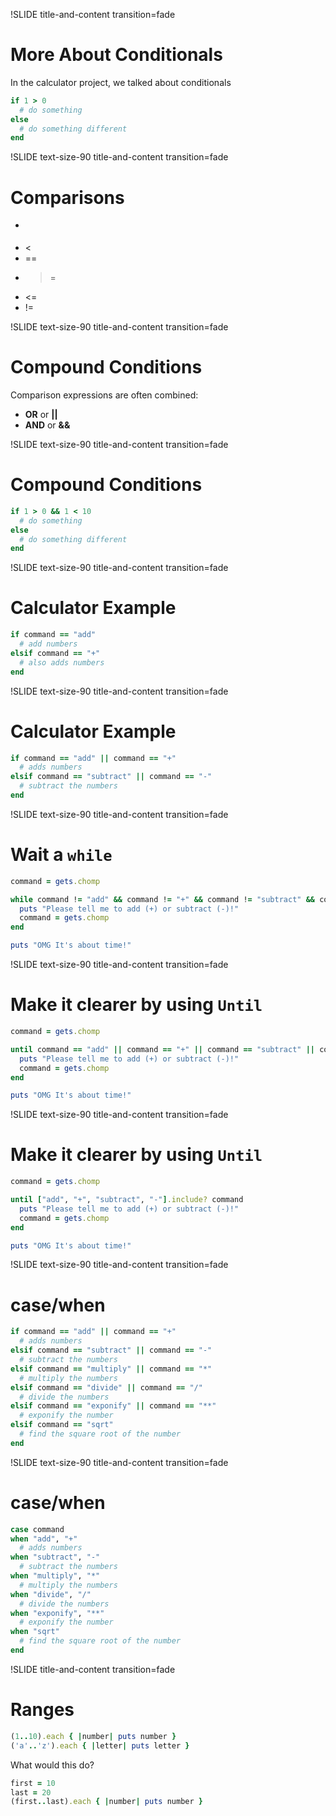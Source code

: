 !SLIDE title-and-content transition=fade

More About Conditionals
=======================

In the calculator project, we talked about conditionals

```ruby
if 1 > 0
  # do something
else 
  # do something different
end
```

!SLIDE text-size-90 title-and-content transition=fade

Comparisons
===========

+ > 
+ <
+ ==
+ >=
+ <=
+ !=

!SLIDE text-size-90 title-and-content transition=fade

Compound Conditions
===================

Comparison expressions are often combined:

+ **OR** or **||**
+ **AND** or **&&**

!SLIDE text-size-90 title-and-content transition=fade

Compound Conditions
===================

```ruby
if 1 > 0 && 1 < 10
  # do something
else 
  # do something different
end
```

!SLIDE text-size-90 title-and-content transition=fade

Calculator Example
===================

```ruby
if command == "add"
  # add numbers
elsif command == "+"
  # also adds numbers
end
```

!SLIDE text-size-90 title-and-content transition=fade

Calculator Example
==================

```ruby
if command == "add" || command == "+"
  # adds numbers
elsif command == "subtract" || command == "-"
  # subtract the numbers
end
```

!SLIDE text-size-90 title-and-content transition=fade

Wait a ```while```
=============

```ruby
command = gets.chomp

while command != "add" && command != "+" && command != "subtract" && command != "-"
  puts "Please tell me to add (+) or subtract (-)!"
  command = gets.chomp
end

puts "OMG It's about time!"
```


!SLIDE text-size-90 title-and-content transition=fade

Make it clearer by using ```Until```
==================

```ruby
command = gets.chomp

until command == "add" || command == "+" || command == "subtract" || command == "-"
  puts "Please tell me to add (+) or subtract (-)!"
  command = gets.chomp
end

puts "OMG It's about time!"
```

!SLIDE text-size-90 title-and-content transition=fade

Make it clearer by using ```Until```
==================

```ruby
command = gets.chomp

until ["add", "+", "subtract", "-"].include? command
  puts "Please tell me to add (+) or subtract (-)!"
  command = gets.chomp
end

puts "OMG It's about time!"
```

!SLIDE text-size-90 title-and-content transition=fade

case/when
==================

```ruby
if command == "add" || command == "+"
  # adds numbers
elsif command == "subtract" || command == "-"
  # subtract the numbers
elsif command == "multiply" || command == "*"
  # multiply the numbers
elsif command == "divide" || command == "/"
  # divide the numbers
elsif command == "exponify" || command == "**"
  # exponify the number
elsif command == "sqrt"
  # find the square root of the number
end
```

!SLIDE text-size-90 title-and-content transition=fade

case/when
==================

```ruby
case command
when "add", "+"
  # adds numbers
when "subtract", "-"
  # subtract the numbers
when "multiply", "*"
  # multiply the numbers
when "divide", "/"
  # divide the numbers
when "exponify", "**"
  # exponify the number
when "sqrt"
  # find the square root of the number
end
```


!SLIDE title-and-content transition=fade

Ranges
======

```ruby
(1..10).each { |number| puts number }
('a'..'z').each { |letter| puts letter }
```

What would this do?

```ruby
first = 10
last = 20
(first..last).each { |number| puts number }
```

